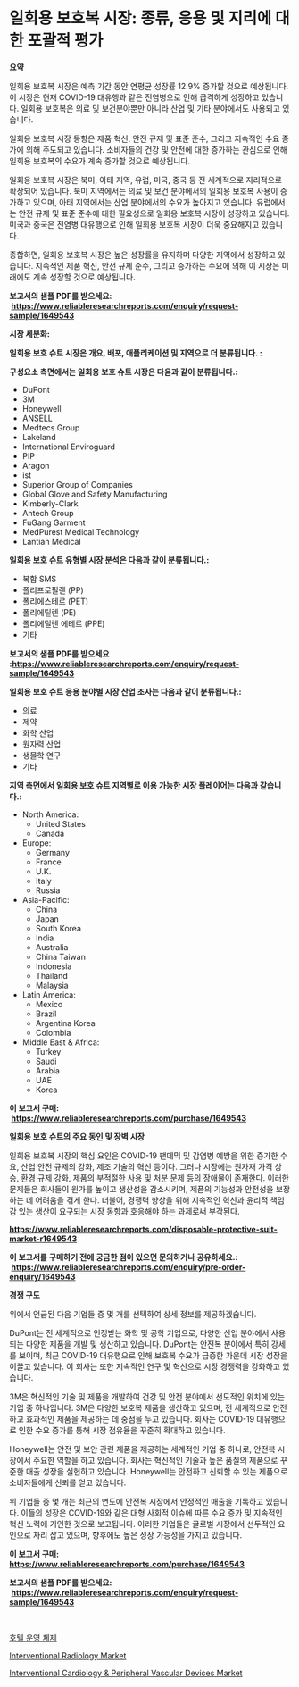 <p><h1>일회용 보호복 시장: 종류, 응용 및 지리에 대한 포괄적 평가</h1></p><p><strong>요약</strong></p>
<p><p>일회용 보호복 시장은 예측 기간 동안 연평균 성장률 12.9% 증가할 것으로 예상됩니다. 이 시장은 현재 COVID-19 대유행과 같은 전염병으로 인해 급격하게 성장하고 있습니다. 일회용 보호복은 의료 및 보건분야뿐만 아니라 산업 및 기타 분야에서도 사용되고 있습니다.</p><p>일회용 보호복 시장 동향은 제품 혁신, 안전 규제 및 표준 준수, 그리고 지속적인 수요 증가에 의해 주도되고 있습니다. 소비자들의 건강 및 안전에 대한 증가하는 관심으로 인해 일회용 보호복의 수요가 계속 증가할 것으로 예상됩니다.</p><p>일회용 보호복 시장은 북미, 아태 지역, 유럽, 미국, 중국 등 전 세계적으로 지리적으로 확장되어 있습니다. 북미 지역에서는 의료 및 보건 분야에서의 일회용 보호복 사용이 증가하고 있으며, 아태 지역에서는 산업 분야에서의 수요가 높아지고 있습니다. 유럽에서는 안전 규제 및 표준 준수에 대한 필요성으로 일회용 보호복 시장이 성장하고 있습니다. 미국과 중국은 전염병 대유행으로 인해 일회용 보호복 시장이 더욱 중요해지고 있습니다.</p><p>종합하면, 일회용 보호복 시장은 높은 성장률을 유지하며 다양한 지역에서 성장하고 있습니다. 지속적인 제품 혁신, 안전 규제 준수, 그리고 증가하는 수요에 의해 이 시장은 미래에도 계속 성장할 것으로 예상됩니다.</p></p>
<p><strong>보고서의 샘플 PDF를 받으세요: &nbsp;<a href="https://www.reliableresearchreports.com/enquiry/request-sample/1649543">https://www.reliableresearchreports.com/enquiry/request-sample/1649543</a></strong></p>
<p><strong>시장 세분화:</strong></p>
<p><strong> 일회용 보호 슈트 시장은 개요, 배포, 애플리케이션 및 지역으로 더 분류됩니다. :</strong></p>
<p><strong>구성요소 측면에서는 일회용 보호 슈트 시장은 다음과 같이 분류됩니다.:</strong></p>
<p><ul><li>DuPont</li><li>3M</li><li>Honeywell</li><li>ANSELL</li><li>Medtecs Group</li><li>Lakeland</li><li>International Enviroguard</li><li>PIP</li><li>Aragon</li><li>ist</li><li>Superior Group of Companies</li><li>Global Glove and Safety Manufacturing</li><li>Kimberly-Clark</li><li>Antech Group</li><li>FuGang Garment</li><li>MedPurest Medical Technology</li><li>Lantian Medical</li></ul></p>
<p><strong> 일회용 보호 슈트 유형별 시장 분석은 다음과 같이 분류됩니다.:</strong></p>
<p><ul><li>복합 SMS</li><li>폴리프로필렌 (PP)</li><li>폴리에스테르 (PET)</li><li>폴리에틸렌 (PE)</li><li>폴리에틸렌 에테르 (PPE)</li><li>기타</li></ul></p>
<p><strong>보고서의 샘플 PDF를 받으세요 :<a href="https://www.reliableresearchreports.com/enquiry/request-sample/1649543">https://www.reliableresearchreports.com/enquiry/request-sample/1649543</a></strong></p>
<p><strong> 일회용 보호 슈트 응용 분야별 시장 산업 조사는 다음과 같이 분류됩니다.:</strong></p>
<p><ul><li>의료</li><li>제약</li><li>화학 산업</li><li>원자력 산업</li><li>생물학 연구</li><li>기타</li></ul></p>
<p><strong>지역 측면에서 일회용 보호 슈트 지역별로 이용 가능한 시장 플레이어는 다음과 같습니다.:</strong></p>
<p><ul>
    <li>
        North America:
        <ul>
            <li>United States</li>
            <li>Canada</li>
        </ul>
    </li>
    <li>
        Europe:
        <ul>
            <li>Germany</li>
            <li>France</li>
            <li>U.K.</li>
            <li>Italy</li>
            <li>Russia</li>
        </ul>
    </li>
    <li>
        Asia-Pacific:
        <ul>
            <li>China</li>
            <li>Japan</li>
            <li>South Korea</li>
            <li>India</li>
            <li>Australia</li>
            <li>China Taiwan</li>
            <li>Indonesia</li>
            <li>Thailand</li>
            <li>Malaysia</li>
        </ul>
    </li>
    <li>
        Latin America:
        <ul>
            <li>Mexico</li>
            <li>Brazil</li>
            <li>Argentina Korea</li>
            <li>Colombia</li>
        </ul>
    </li>
    <li>
        Middle East & Africa:
        <ul>
            <li>Turkey</li>
            <li>Saudi</li>
            <li>Arabia</li>
            <li>UAE</li>
            <li>Korea</li>
        </ul>
    </li>
    </ul></p>
<p><strong>이 보고서 구매: &nbsp;<a href="https://www.reliableresearchreports.com/purchase/1649543">https://www.reliableresearchreports.com/purchase/1649543</a></strong></p>
<p><strong>일회용 보호 슈트의 주요 동인 및 장벽 시장</strong></p>
<p><p>일회용 보호복 시장의 핵심 요인은 COVID-19 팬데믹 및 감염병 예방을 위한 증가한 수요, 산업 안전 규제의 강화, 제조 기술의 혁신 등이다. 그러나 시장에는 원자재 가격 상승, 환경 규제 강화, 제품의 부적절한 사용 및 처분 문제 등의 장애물이 존재한다. 이러한 문제들은 회사들이 원가를 높이고 생산성을 감소시키며, 제품의 기능성과 안전성을 보장하는 데 어려움을 겪게 한다. 더불어, 경쟁력 향상을 위해 지속적인 혁신과 윤리적 책임감 있는 생산이 요구되는 시장 동향과 호응해야 하는 과제로써 부각된다.</p></p>
<p><strong><a href="https://www.reliableresearchreports.com/disposable-protective-suit-market-r1649543">https://www.reliableresearchreports.com/disposable-protective-suit-market-r1649543</a></strong></p>
<p><strong>이 보고서를 구매하기 전에 궁금한 점이 있으면 문의하거나 공유하세요.: &nbsp;<a href="https://www.reliableresearchreports.com/enquiry/pre-order-enquiry/1649543">https://www.reliableresearchreports.com/enquiry/pre-order-enquiry/1649543</a></strong></p>
<p><strong>경쟁 구도</strong></p>
<p><p>위에서 언급된 다음 기업들 중 몇 개를 선택하여 상세 정보를 제공하겠습니다. </p><p>DuPont는 전 세계적으로 인정받는 화학 및 공학 기업으로, 다양한 산업 분야에서 사용되는 다양한 제품을 개발 및 생산하고 있습니다. DuPont는 안전복 분야에서 특히 강세를 보이며, 최근 COVID-19 대유행으로 인해 보호복 수요가 급증한 가운데 시장 성장을 이끌고 있습니다. 이 회사는 또한 지속적인 연구 및 혁신으로 시장 경쟁력을 강화하고 있습니다.</p><p>3M은 혁신적인 기술 및 제품을 개발하여 건강 및 안전 분야에서 선도적인 위치에 있는 기업 중 하나입니다. 3M은 다양한 보호복 제품을 생산하고 있으며, 전 세계적으로 안전하고 효과적인 제품을 제공하는 데 중점을 두고 있습니다. 회사는 COVID-19 대유행으로 인한 수요 증가를 통해 시장 점유율을 꾸준히 확대하고 있습니다.</p><p>Honeywell는 안전 및 보안 관련 제품을 제공하는 세계적인 기업 중 하나로, 안전복 시장에서 주요한 역할을 하고 있습니다. 회사는 혁신적인 기술과 높은 품질의 제품으로 꾸준한 매출 성장을 실현하고 있습니다. Honeywell는 안전하고 신뢰할 수 있는 제품으로 소비자들에게 신뢰를 얻고 있습니다. </p><p>위 기업들 중 몇 개는 최근의 연도에 안전복 시장에서 안정적인 매출을 기록하고 있습니다. 이들의 성장은 COVID-19와 같은 대형 사회적 이슈에 따른 수요 증가 및 지속적인 혁신 노력에 기인한 것으로 보고됩니다. 이러한 기업들은 글로벌 시장에서 선두적인 요인으로 자리 잡고 있으며, 향후에도 높은 성장 가능성을 가지고 있습니다.</p></p>
<p><strong>이 보고서 구매: &nbsp; <a href="https://www.reliableresearchreports.com/purchase/1649543">https://www.reliableresearchreports.com/purchase/1649543</a></strong></p>
<p><strong>보고서의 샘플 PDF를 받으세요: &nbsp;<a href="https://www.reliableresearchreports.com/enquiry/request-sample/1649543">https://www.reliableresearchreports.com/enquiry/request-sample/1649543</a></strong><strong></strong></p>
<p>&nbsp;</p>
<p><p><a href="https://medium.com/@jomosley1999/%ED%98%B8%ED%85%94-%EC%9A%B4%EC%98%81-%EC%8B%9C%EC%8A%A4%ED%85%9C-%EC%8B%9C%EC%9E%A5-%EA%B7%9C%EB%AA%A8-%EC%8B%9C%EC%9E%A5-%EC%A1%B0%EB%A7%9D%EA%B3%BC-%EC%8B%9C%EC%9E%A5-%EC%98%88%EC%B8%A1-2024%EB%85%84%EB%B6%80%ED%84%B0-2031%EB%85%84-ea40c6f07476">호텔 운영 체제</a></p><p><a href="https://mire-aunt-385.notion.site/Interventional-Radiology-Market-Size-Market-Outlook-and-Market-Forecast-2024-to-2031-61b63eb487884206b6e940ed5f67bf4c">Interventional Radiology Market</a></p><p><a href="https://invited-way-688.notion.site/Interventional-Cardiology-Peripheral-Vascular-Devices-Market-Exploring-Market-Share-Market-Trend-37e5d8eccd734902b518838a4dd97893">Interventional Cardiology & Peripheral Vascular Devices Market</a></p></p>
